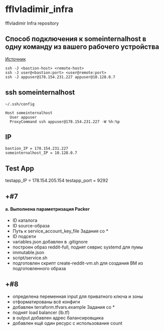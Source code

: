 # fflvladimir_infra
fflvladimir Infra repository

## Cпособ подключения к someinternalhost в одну команду из вашего рабочего устройства

[Источник](https://www.redhat.com/sysadmin/ssh-proxy-bastion-proxyjump)

```
ssh -J <bastion-host> <remote-host>
ssh -J user@<bastion:port> <user@remote:port>
ssh -J appuser@178.154.231.227 appuser@10.128.0.7
```

## ssh someinternalhost

```~/.ssh/config```
```
Host someinternalhost
  User appuser
  ProxyCommand ssh appuser@178.154.231.227 -W %h:%p
```

## IP
```
bastion_IP = 178.154.231.227
someinternalhost_IP = 10.128.0.7
```

## Test App
testapp_IP = 178.154.205.154
testapp_port = 9292

## +#7
#### а. Выполнена параметризация Packer
+ ID каталога
+ ID source-образа
+ Путь к service_account_key_file
Задания со *
+ ID подсети
+ variables.json добавлен в .gitignore
+ построен образ reddit-full, поднят севрис systemd для пумы
+ immutable.json
+ script/service.sh
+ подготовлен скрипт create-reddit-vm.sh для создания ВМ из подготовленного образа

## +#8
+ определена переменная input для приватного ключа и зоны
+ отформатированы всё конфиги
+ добавлен terraform.tfvars.example
Задания со *
+ поднят load balancer (lb.tf)
+ в output добавлен адрес балансировщика
+ добавлен ещё один ресурс с использование count
